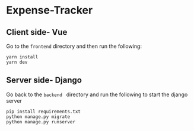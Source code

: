 # Expense-Tracker

## Client side- Vue
Go to the `frontend` directory and then run the following:
```
yarn install
yarn dev
```



## Server side- Django

Go back to the `backend `  directory and run the following to start the django server
```
pip install requirements.txt
python manage.py migrate
python manage.py runserver
```
